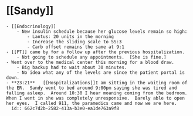 # [[Sandy]]
	- [[Endocrinology]]
		- New insulin schedule because her glucose levels remain so high:
			- Lantus: 20 units in the morning
			- Increase the sliding scale to SS:3
			- Carb offset remains the same at 9:1
	- [[PT]] came by for a follow up after the previous hospitalization.
		- Not going to schedule any appointments.  [She is fine.]
	- Went over to the medical center this morning for a blood draw.
		- Big backup had to wait about 30 minutes.
		- No idea what any of the levels are since the patient portal is down.
	- **23:21**   [[Hospitalizations]]I am sitting in the waiting room of the ER.  Sandy went to bed around 9:00pm saying she was tired and falling asleep.  Around 10:30 I hear moaning coming from the bedroom.  When I went in she was completely unresponsive.  Barely able to open her eyes.  I called 911, the paramedics came and now we are here.
	  id:: 662c7d2b-2582-413a-b3e0-ea1de763a9f8